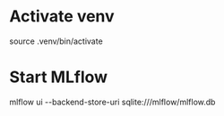 # Activate venv
source .venv/bin/activate

# Start MLflow
mlflow ui --backend-store-uri sqlite:///mlflow/mlflow.db

